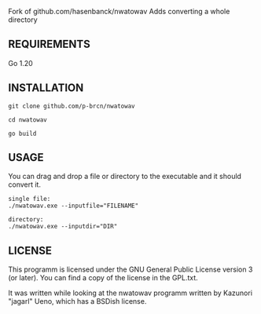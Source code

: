Fork of github.com/hasenbanck/nwatowav
Adds converting a whole directory

## REQUIREMENTS
Go 1.20

## INSTALLATION
```
git clone github.com/p-brcn/nwatowav

cd nwatowav

go build
```

## USAGE
You can drag and drop a file or directory to the executable and it should convert it.

```
single file:
./nwatowav.exe --inputfile="FILENAME"

directory:
./nwatowav.exe --inputdir="DIR"
```

## LICENSE
This programm is licensed under the GNU General Public License version 3
(or later). You can find a copy of the license in the GPL.txt.

It was written while looking at the nwatowav programm written
by Kazunori "jagarl" Ueno, which has a BSDish license.
